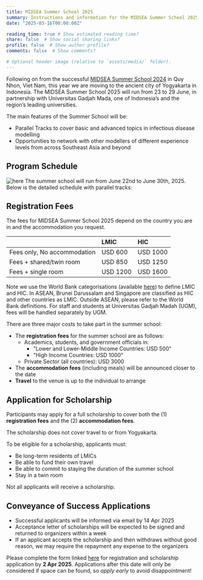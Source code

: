 ```yaml
---
title: MIDSEA Summer School 2025
summary: Instructions and information for the MIDSEA Summer School 2025.
date: "2025-03-16T00:00:00Z"

reading_time: true # Show estimated reading time?
share: false  # Show social sharing links?
profile: false  # Show author profile?
comments: false  # Show comments?

# Optional header image (relative to `assets/media/` folder).
---
```


Following on from the successful [MIDSEA Summer School 2024](/summer-school/2024) in Quy Nhon, Viet Nam, this year we are moving to the ancient city of Yogyakarta in Indonesia. The MIDSEA Summer School 2025 will run from 23 to 29 June, in partnership with Universitas Gadjah Mada, one of Indonesia’s and the region’s leading universities.

The main features of the Summer School will be:
- Parallel Tracks to cover basic and advanced topics in infectious disease modelling
- Opportunities to network with other modellers of different experience levels from across Southeast Asia and beyond 

## Program Schedule
![here](ps-2025.png "Summer School 2025 program schedule.")
The summer school will run from June 22nd to June 30th, 2025. Below is the detailed schedule with parallel tracks:

<!-- | Day | Date | Session | Track 1 | Track 2 | Track 3 | Track 4 | Track 5 |
|:---:|:---:|:---:|:---|:---|:---|:---|:---|
| 0 | Sun 22nd | PM | | | Arrival | | |
| 1 | Mon 23rd | AM | | | Opening | | |
| | | PM | Modelling 101 | Simulation | Inference | AI | Specialised topics |
| 2 | Tue 24th | AM | Modelling 101 | Simulation | Inference | AI | Specialised topics |
| | | PM | | | Plenary workshops | | |
| 3 | Wed 25th | | | | Excursion | | |
| 4 | Thu 26th | AM | Modelling 101 | Simulation | Inference | AI | Specialised topics |
| | | PM | | | Plenary workshops | | |
| 5 | Fri 27th | AM | Modelling 101 | Simulation | Inference | AI | Specialised topics |
| | | PM | | | Plenary workshops | | |
| 6 | Sat 28th | AM | Modelling 101 | Simulation | Inference | AI | Specialised topics |
| | | PM | | | Student directed learning | | |
| 7 | Sun 29th | AM | | | Conference | | |
| | | PM | | | Conference | | |
| 8 | Mon 30th | AM | | | Departure | | | -->

## Registration Fees
The fees for MIDSEA Summer School 2025 depend on the country you are in and the accommodation you request.

|| LMIC | HIC |
|:---|:---|:---|
|Fees only, No accommodation | USD 600 | USD 1000|
| Fees + shared/twin room| USD 850 | USD 1250 |
| Fees + single room| USD 1200 | USD 1600|

Note we use the World Bank categorisations (available [here](https://datahelpdesk.worldbank.org/knowledgebase/articles/906519-world-bank-country-and-lending-groups)) to define LMIC and HIC. In ASEAN, Brunei Darussalam and Singapore are classified as HIC and other countries as LMIC. Outside ASEAN, please refer to the World Bank definitions. For staff and students at Universitas Gadjah Madah (UGM), fees will be handled separately by UGM.

There are three major costs to take part in the summer school:
+ The **registration fees** for the summer school are as follows:
  - Academics, students, and government officials in:
    - "Lower and Lower-Middle Income Countries: USD 500"
    - "High Income Countries: USD 1000"
  - Private Sector (all countries): USD 3000
+ The **accommodation fees** (including meals) will be announced closer to the date
+ **Travel** to the venue is up to the individual to arrange

## Application for Scholarship
Participants may apply for a full scholarship to cover both the (1) **registration fees** and the (2) **accommodation fees**.

The scholarship does not cover travel to or from Yogyakarta.

To be eligible for a scholarship, applicants must:
- Be long-term residents of LMICs
- Be able to fund their own travel 
- Be able to commit to staying the duration of the summer school
- Stay in a twin room
  
Not all applicants will receive a scholarship.

## Conveyance of Success Applications

- Successful applicants will be informed via email by 14 Apr 2025
- Acceptance letter of scholarships will be expected to be signed and returned to organizers within a week
- If an applicant accepts the scholarship and then withdraws without good reason, we may require the repayment any expense to the organizers

Please complete the form linked [here](https://nus.syd1.qualtrics.com/jfe/form/SV_5ph6UjhMcFgoQey) for registration and scholarship application by **2 Apr 2025**. Applications after this date will only be considered if space can be found, so *apply early* to avoid disappointment!